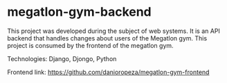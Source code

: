 # megatlon-gym-backend

This project was developed during the subject of web systems. It is an API backend that handles changes about users of the Megatlon gym. This project 
is consumed by the frontend of the megatlon gym.

Technologies: Django, Djongo, Python

Frontend link: https://github.com/danioropeza/megatlon-gym-frontend
